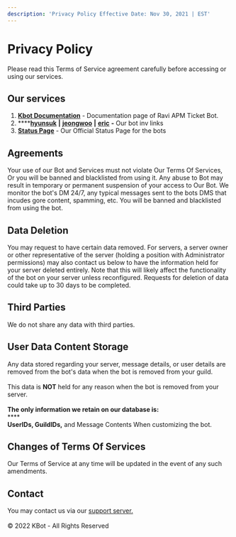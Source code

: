 ```yaml
---
description: 'Privacy Policy Effective Date: Nov 30, 2021 | EST'
---
```


# Privacy Policy

Please read this Terms of Service agreement carefully before accessing or using our services.

## **Our services** <a href="#our-services" id="our-services"></a>

1. **​**[**Kbot Documentation**](https://kbot.gitbook.io) - Documentation page of Ravi APM Ticket Bot.
2. ****[**hyunsuk**](https://bit.ly/hyunsukbot) **|** [**jeongwoo**](https://bit.ly/jeongwoobot) **|** [**eric**](https://bit.ly/ericsohnbot) **-** Our bot inv links
3. [**Status Page**](https://kbot.instatus.com) - Our Official Status Page for the bots

## Agreements <a href="#agreements" id="agreements"></a>

Your use of our Bot and Services must not violate Our Terms Of Services, Or you will be banned and blacklisted from using it. Any abuse to Bot may result in temporary or permanent suspension of your access to Our Bot. We monitor the bot's DM 24/7, any typical messages sent to the bots DMS that incudes gore content, spamming, etc. You will be banned and blacklisted from using the bot.

## Data Deletion

You may request to have certain data removed. For servers, a server owner or other representative of the server (holding a position with Administrator permissions) may also contact us below to have the information held for your server deleted entirely. Note that this will likely affect the functionality of the bot on your server unless reconfigured. Requests for deletion of data could take up to 30 days to be completed.

## Third Parties

We do not share any data with third parties.

## User Data Content Storage <a href="#user-data-content-storage" id="user-data-content-storage"></a>

Any data stored regarding your server, message details, or user details are removed from the bot's data when the bot is removed from your guild.\
\
This data is **NOT** held for any reason when the bot is removed from your server.\
\
**The only information we retain on our database is:**\
****\
****UserIDs, GuildIDs**,** and Message Contents When customizing the bot.

## Changes of Terms Of Services <a href="#changes-of-terms-of-services" id="changes-of-terms-of-services"></a>

Our Terms of Service at any time will be updated in the event of any such amendments.

## Contact

You may contact us via our [support server.](https://discord.com/invite/ekV49fFb6X)\
\
© 2022 KBot - All Rights Reserved
